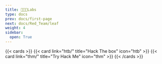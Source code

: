 ```yaml
---
title: 🧑‍🔬🔬Labs
type: docs
prev: docs/first-page
next: docs/Red_Team/leaf
weight: 4
sidebar:
  open: True
---
```


{{< cards >}}
  {{< card link="htb/" title="Hack The box" icon="htb" >}}
  {{< card link="thm/" title="Try Hack Me" icon="thm" >}}
{{< /cards >}}
